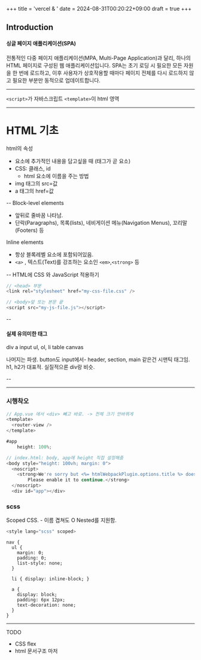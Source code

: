+++
title = 'vercel & '
date = 2024-08-31T00:20:22+09:00
draft = true
+++
## Introduction




#### 싱글 페이지 애플리케이션(SPA)
전통적인 다중 페이지 애플리케이션(MPA, Multi-Page Application)과 달리, 하나의 HTML 페이지로 구성된 웹 애플리케이션입니다. SPA는 초기 로딩 시 필요한 모든 자원을 한 번에 로드하고, 이후 사용자가 상호작용할 때마다 페이지 전체를 다시 로드하지 않고 필요한 부분만 동적으로 업데이트합니다.



---

`<script>`가 자바스크립트
`<template>`이 html 영역


---

# HTML 기초

html의 속성
- 요소에 추가적인 내용을 담고싶을 때 (태그가 곧 요소)
- CSS: 클래스, id
	- html 요소에 이름을 주는 방법
- img 태그의 src=값
- a 태그의 href=값

--
Block-level elements
- 앞뒤로 줄바꿈 나타남.
-  단락(Paragraphs), 목록(lists), 네비게이션 메뉴(Navigation Menus), 꼬리말(Footers) 등

Inline elements
- 항상 블록레벨 요소에 포함되어있음.
- `<a>` , 텍스트(Text)를 강조하는 요소인 `<em>`,`<strong>` 등

--
HTML에 CSS 와 JavaScript 적용하기
```js
// <head> 부분
<link rel="stylesheet" href="my-css-file.css" />

// <body>앞 또는 본문 끝
<script src="my-js-file.js"></script>

```

--
#### 실제 유의미한 태그
div
a
input
ul, ol, li
table
canvas

나머지는 파생. button도 input에서-
header, section, main 같은건 시맨틱 태그임. h1, h2가 대표적.
실질적으론 div랑 비슷.

--


---
### 시행착오

```js
// App.vue 에서 <div> 뻬고 바로. -> 전체 크기 안바뀌게
<template>
  <router-view />
</template>

#app 
	height: 100%;

// index.html: body, app에 height 직접 설정해줌
<body style="height: 100vh; margin: 0">
  <noscript>
    <strong>We're sorry but <%= htmlWebpackPlugin.options.title %> doesn't work properly without JavaScript enabled.
        Please enable it to continue.</strong>
  </noscript>
  <div id="app"></div>
```

### scss
Scoped CSS. - 이름 겹쳐도 O
Nested를 지원함.

```js
<style lang="scss" scoped>
```

```
nav {
  ul {
    margin: 0;
    padding: 0;
    list-style: none;
  }

  li { display: inline-block; }

  a {
    display: block;
    padding: 6px 12px;
    text-decoration: none;
  }
}
```

---

TODO
- CSS flex
- html 문서구조 마저